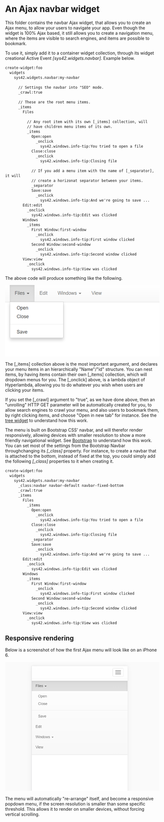 An Ajax navbar widget
========

This folder contains the navbar Ajax widget, that allows you to create an Ajax menu, to allow your users to navigate your app. Even though the 
widget is 100% Ajax based, it still allows you to create a navigation menu, where the items are visible to search engines, and items are 
possible to bookmark.

To use it, simply add it to a container widget collection, through its widget creational Active Event *[sys42.widgets.navbar]*. Example below.

```
create-widget:foo
  widgets
    sys42.widgets.navbar:my-navbar

      // Settings the navbar into "SEO" mode.
      _crawl:true

      // These are the root menu items.
      _items
        Files

          // Any root item with its own [_items] collection, will
          // have children menu items of its own.
          _items
            Open:open
              _onclick
                sys42.windows.info-tip:You tried to open a file
            Close:close
              _onclick
                sys42.windows.info-tip:Closing file

            // If you add a menu item with the name of [_separator], it will
            // create a horizonat separator between your items.
            _separator
            Save:save
              _onclick
                sys42.windows.info-tip:And we're going to save ...
        Edit:edit
          _onclick
            sys42.windows.info-tip:Edit was clicked
        Windows
          _items
            First Window:first-window
              _onclick
                sys42.windows.info-tip:First window clicked
            Second Window:second-window
              _onclick
                sys42.windows.info-tip:Second window clicked
        View:view
          _onclick
            sys42.windows.info-tip:View was clicked
```

The above code will produce something like the following.

![alt tag](/core/p5.webapp/system42/components/bootstrap/widgets/navbar/screenshots/ajax-navbar-menu-example-screenshot.png)

The [_items] collection above is the most important argument, and declares your menu items in an hierarchically "Name"/"id" structure.
You can nest items, by having items contain their own [_items] collection, which will dropdown menus for you. The [_onclick] above, is
a lambda object of Hyperlambda, allowing you to do whatever you wish when users are clicking your items.

If you set the [_crawl] argument to "true", as we have done above, then an "unrolling" HTTP GET parameter will be automatically created for you,
to allow search engines to crawl your menu, and also users to bookmark them, by right clicking items, and choose "Open in new tab" for instance.
See the [tree widget](/../tree/) to understand how this work.

The menu is built on Bootstrap CSS' navbar, and will therefor render responsively, allowing devices with smaller resolution to show a more friendly
navigational widget. See [Bootstrap](http://getbootstrap.com/components/#navbar) to understand how this work. You can set most of the settings
from the Bootstrap Navbar throughchanging its *[_class]* property. For instance, to create a navbar that is attached to the bottom, instead of
fixed at the top, you could simply add the following *[_class]* properties to it when creating it.

```
create-widget:foo
  widgets
    sys42.widgets.navbar:my-navbar
      _class:navbar navbar-default navbar-fixed-bottom
      _crawl:true
      _items
        Files
          _items
            Open:open
              _onclick
                sys42.windows.info-tip:You tried to open a file
            Close:close
              _onclick
                sys42.windows.info-tip:Closing file
            _separator
            Save:save
              _onclick
                sys42.windows.info-tip:And we're going to save ...
        Edit:edit
          _onclick
            sys42.windows.info-tip:Edit was clicked
        Windows
          _items
            First Window:first-window
              _onclick
                sys42.windows.info-tip:First window clicked
            Second Window:second-window
              _onclick
                sys42.windows.info-tip:Second window clicked
        View:view
          _onclick
            sys42.windows.info-tip:View was clicked
```

## Responsive rendering

Below is a screenshot of how the first Ajax menu will look like on an iPhone 6.

![alt tag](/core/p5.webapp/system42/components/bootstrap/widgets/navbar/screenshots/ajax-navbar-menu-example-screenshot-responsive.png)

The menu will automatically "re-arrange" itself, and become a responsive popdown menu, if the screen resolution is smaller than some specific
threshold. This allows it to render on smaller devices, without forcing vertical scrolling.

